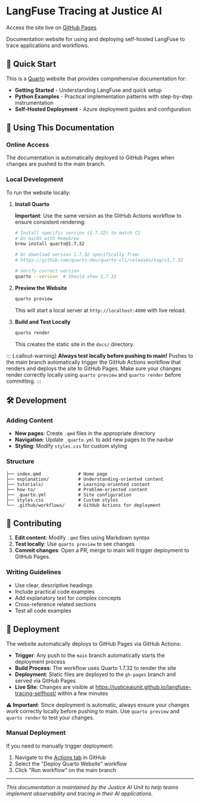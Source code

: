# LangFuse Tracing at Justice AI

Access the site live on [GitHub Pages](https://justiceaiunit.github.io/langfuse-tracing-selfhost/)

Documentation website for using and deploying self-hosted LangFuse to trace applications and workflows.

## 🚀 Quick Start

This is a [Quarto](https://quarto.org/) website that provides comprehensive documentation for:
- **Getting Started** - Understanding LangFuse and quick setup
- **Python Examples** - Practical implementation patterns with step-by-step instrumentation
- **Self-Hosted Deployment** - Azure deployment guides and configuration

## 📖 Using This Documentation

### Online Access

The documentation is automatically deployed to GitHub Pages when changes are pushed to the main branch.

### Local Development

To run the website locally:

1. **Install Quarto**
   
   **Important**: Use the same version as the GitHub Actions workflow to ensure consistent rendering:
   
   ```bash
   # Install specific version (1.7.32) to match CI
   # On macOS with Homebrew
   brew install quarto@1.7.32
   
   # Or download version 1.7.32 specifically from:
   # https://github.com/quarto-dev/quarto-cli/releases/tag/v1.7.32
   
   # Verify correct version
   quarto --version  # Should show 1.7.32
   ```

2. **Preview the Website**
   ```bash
   quarto preview
   ```
   
   This will start a local server at `http://localhost:4000` with live reload.

3. **Build and Test Locally**
   ```bash
   quarto render
   ```
   
   This creates the static site in the `docs/` directory.

::: {.callout-warning}
**Always test locally before pushing to main!** Pushes to the main branch automatically trigger the GitHub Actions workflow that renders and deploys the site to GitHub Pages. Make sure your changes render correctly locally using `quarto preview` and `quarto render` before committing.
:::

## 🛠️ Development

### Adding Content

- **New pages**: Create `.qmd` files in the appropriate directory
- **Navigation**: Update `_quarto.yml` to add new pages to the navbar
- **Styling**: Modify `styles.css` for custom styling

### Structure

```
├── index.qmd              # Home page
├── explanation/           # Understanding-oriented content
├── tutorials/             # Learning-oriented content
├── how-to/                # Problem-oriented content
├── _quarto.yml            # Site configuration
├── styles.css             # Custom styles
└── .github/workflows/     # GitHub Actions for deployment
```

## 📝 Contributing

1. **Edit content**: Modify `.qmd` files using Markdown syntax
2. **Test locally**: Use `quarto preview` to see changes
3. **Commit changes**: Open a PR, merge to main will trigger deployment to GitHub Pages.

### Writing Guidelines

- Use clear, descriptive headings
- Include practical code examples
- Add explanatory text for complex concepts
- Cross-reference related sections
- Test all code examples

## 🚀 Deployment

The website automatically deploys to GitHub Pages via GitHub Actions:

- **Trigger**: Any push to the `main` branch automatically starts the deployment process
- **Build Process**: The workflow uses Quarto 1.7.32 to render the site  
- **Deployment**: Static files are deployed to the `gh-pages` branch and served via GitHub Pages
- **Live Site**: Changes are visible at https://justiceaiunit.github.io/langfuse-tracing-selfhost/ within a few minutes

**⚠️ Important**: Since deployment is automatic, always ensure your changes work correctly locally before pushing to main. Use `quarto preview` and `quarto render` to test your changes.

### Manual Deployment

If you need to manually trigger deployment:
1. Navigate to the [Actions tab](https://github.com/JusticeAIUnit/langfuse-tracing-selfhost/actions) in GitHub
2. Select the "Deploy Quarto Website" workflow
3. Click "Run workflow" on the main branch

---

*This documentation is maintained by the Justice AI Unit to help teams implement observability and tracing in their AI applications.*
